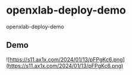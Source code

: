 # openxlab-deploy-demo
openxlab-deploy-demo


## Demo
![https://s11.ax1x.com/2024/01/13/pFPgKc6.png](https://s11.ax1x.com/2024/01/13/pFPgKc6.png)
